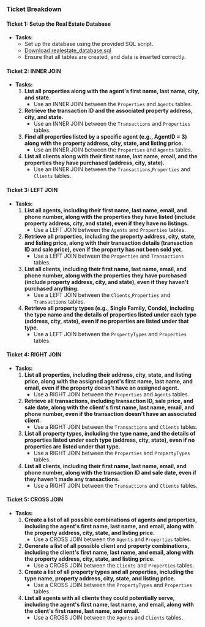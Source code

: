### Ticket Breakdown

#### **Ticket 1: Setup the Real Estate Database**
- **Tasks:**
  - Set up the database using the provided SQL script.
  - [Download realestate_database.sql](https://raw.githubusercontent.com/RaheemAbol/realestate_database_1.0.1/main/realestate_database.sql)
  - Ensure that all tables are created, and data is inserted correctly.

#### **Ticket 2: INNER JOIN**
- **Tasks:**
  1. **List all properties along with the agent's first name, last name, city, and state.**
     - Use an INNER JOIN between the `Properties` and `Agents` tables.
  2. **Retrieve the transaction ID and the associated property address, city, and state.**
     - Use an INNER JOIN between the `Transactions` and `Properties` tables.
  3. **Find all properties listed by a specific agent (e.g., AgentID = 3) along with the property address, city, state, and listing price.**
     - Use an INNER JOIN between the `Properties` and `Agents` tables.
  4. **List all clients along with their first name, last name, email, and the properties they have purchased (address, city, state).**
     - Use an INNER JOIN between the `Transactions`,`Properties` and `Clients` tables.

#### **Ticket 3: LEFT JOIN**
- **Tasks:**
  1. **List all agents, including their first name, last name, email, and phone number, along with the properties they have listed (include property address, city, and state), even if they have no listings.**
     - Use a LEFT JOIN between the `Agents` and `Properties` tables.
  2. **Retrieve all properties, including the property address, city, state, and listing price, along with their transaction details (transaction ID and sale price), even if the property has not been sold yet.**
     - Use a LEFT JOIN between the `Properties` and `Transactions` tables.
  3. **List all clients, including their first name, last name, email, and phone number, along with the properties they have purchased (include property address, city, and state), even if they haven't purchased anything.**
     - Use a LEFT JOIN between the `Clients`,`Properties` and `Transactions` tables.
  4. **Retrieve all property types (e.g., Single Family, Condo), including the type name and the details of properties listed under each type (address, city, state), even if no properties are listed under that type.**
     - Use a LEFT JOIN between the `PropertyTypes` and `Properties` tables.

#### **Ticket 4: RIGHT JOIN**
- **Tasks:**
  1. **List all properties, including their address, city, state, and listing price, along with the assigned agent's first name, last name, and email, even if the property doesn't have an assigned agent.**
     - Use a RIGHT JOIN between the `Properties` and `Agents` tables.
  2. **Retrieve all transactions, including transaction ID, sale price, and sale date, along with the client's first name, last name, email, and phone number, even if the transaction doesn't have an associated client.**
     - Use a RIGHT JOIN between the `Transactions` and `Clients` tables.
  3. **List all property types, including the type name, and the details of properties listed under each type (address, city, state), even if no properties are listed under that type.**
     - Use a RIGHT JOIN between the `Properties` and `PropertyTypes` tables.
  4. **List all clients, including their first name, last name, email, and phone number, along with the transaction ID and sale date, even if they haven't made any transactions.**
     - Use a RIGHT JOIN between the `Transactions` and `Clients` tables.

#### **Ticket 5: CROSS JOIN**
- **Tasks:**
  1. **Create a list of all possible combinations of agents and properties, including the agent's first name, last name, and email, along with the property address, city, state, and listing price.**
     - Use a CROSS JOIN between the `Agents` and `Properties` tables.
  2. **Generate a list of all possible client and property combinations, including the client's first name, last name, and email, along with the property address, city, state, and listing price.**
     - Use a CROSS JOIN between the `Clients` and `Properties` tables.
  3. **Create a list of all property types and all properties, including the type name, property address, city, state, and listing price.**
     - Use a CROSS JOIN between the `PropertyTypes` and `Properties` tables.
  4. **List all agents with all clients they could potentially serve, including the agent's first name, last name, and email, along with the client's first name, last name, and email.**
     - Use a CROSS JOIN between the `Agents` and `Clients` tables.
